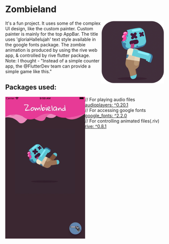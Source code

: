 # Zombieland

<img align="right" src="assets/playstore.png" height="200"></img>
It's a fun project. It uses some of the complex UI design, like the custom painter. Custom painter is mainly for the top AppBar. The title uses 'gloriaHallelujah' text style available in the google fonts package. The zombie animation is produced by using the rive web app, & controlled by rive flutter package. <br>
Note: I thought - "Instead of a simple counter app, the @FlutterDev team can provide a simple game like this."

## Packages used:

<img align="left" src="assets/demo.gif" height="450"></img>
// For playing audio files<br>
[audioplayers: ^0.20.1](https://pub.dev/packages/audioplayers)<br>
// For accessing google fonts<br>
[google_fonts: ^2.2.0](https://pub.dev/packages/google_fonts)<br>
// For controlling animated files(.riv)<br>
[rive: ^0.8.1](https://pub.dev/packages/rive)<br>
